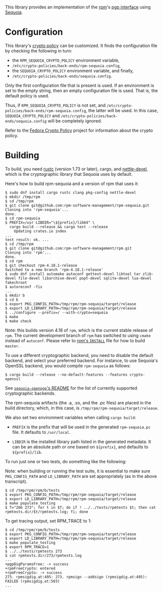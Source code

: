 This library provides an implementation of the [rpm]'s [pgp
interface] using [Sequoia].

  [rpm]: https://github.com/rpm-software-management/rpm
  [pgp interface]: https://github.com/rpm-software-management/rpm/blob/master/include/rpm/rpmpgp.h
  [Sequoia]: https://sequoia-pgp.org

# Configuration

This library's [crypto policy] can be customized.  It finds the
configuration file by checking the following in turn:

  - the `RPM_SEQUOIA_CRYPTO_POLICY` environment variable,
  - `/etc/crypto-policies/back-ends/rpm-sequoia.config`,
  - the `SEQUOIA_CRYPTO_POLICY` environment variable, and finally,
  - `/etc/crypto-policies/back-ends/sequoia.config`.

Only the first configuration file that is present is used.  If an
environment is set to the empty string, then an empty configuration
file is used.  That is, the default policy is used.

Thus, if `RPM_SEQUOIA_CRYPTO_POLICY` is not set, and
`/etc/crypto-policies/back-ends/rpm-sequoia.config`, the latter will
be used.  In this case, `SEQUOIA_CRYPTO_POLICY` and
`/etc/crypto-policies/back-ends/sequoia.config` will be completely
ignored.

Refer to the [Fedora Crypto Policy] project for information about the
crypto policy.

  [crypto policy]: https://docs.rs/sequoia-policy-config/latest/sequoia_policy_config/
  [Sequoia's default policy]: https://docs.sequoia-pgp.org/sequoia_openpgp/policy/struct.StandardPolicy.html
  [Fedora Crypto Policy]: https://gitlab.com/redhat-crypto/fedora-crypto-policies/


# Building

To build, you need [rustc] (version 1.73 or later), cargo, and
[nettle-devel], which is the cryptographic library that Sequoia uses
by default.

  [rustc]: https://packages.fedoraproject.org/pkgs/rust/rust/
  [nettle-devel]: https://packages.fedoraproject.org/pkgs/nettle/nettle-devel

Here's how to build rpm-sequoia and a version of rpm that uses it:

```
$ sudo dnf install cargo rustc clang pkg-config nettle-devel
$ mkdir /tmp/rpm
$ cd /tmp/rpm
$ git clone git@github.com:rpm-software-management/rpm-sequoia.git
Cloning into 'rpm-sequoia'...
done.
$ cd rpm-sequoia
$ PREFIX=/usr LIBDIR="\${prefix}/lib64" \
  cargo build --release && cargo test --release
    Updating crates.io index
...
test result: ok. ...
$ cd /tmp/rpm
$ git clone git@github.com:rpm-software-management/rpm.git
Cloning into 'rpm'...
done.
$ cd rpm
$ git checkout rpm-4.18.1-release
Switched to a new branch 'rpm-4.18.1-release'
$ sudo dnf install automake autoconf gettext-devel libtool tar zlib-devel file-devel libarchive-devel popt-devel sqlite-devel lua-devel fakechroot
$ autoreconf -fis
...
$ mkdir b
$ cd b
$ export PKG_CONFIG_PATH=/tmp/rpm/rpm-sequoia/target/release
$ export LD_LIBRARY_PATH=/tmp/rpm/rpm-sequoia/target/release
$ ../configure --prefix=/ --with-crypto=sequoia
$ make
$ make check
```

Note: this builds version 4.18 of `rpm`, which is the current stable
release of `rpm`.  The current development branch of `rpm` has
switched to using `cmake` instead of `autoconf`.  Please refer to
[rpm's `INSTALL`] file for how to build `master`.

  [rpm's `INSTALL`]: https://github.com/rpm-software-management/rpm/blob/master/INSTALL

To use a different cryptographic backend, you need to disable the
default backend, and select your preferred backend.  For instance, to
use Sequoia's OpenSSL backend, you would compile `rpm-sequoia` as
follows:

```
$ cargo build --release --no-default-features --features crypto-openssl
```

See [`sequoia-openpgp`'s README] for the list of currently supported
cryptographic backends.

  [`sequoia-openpgp`'s README]: https://gitlab.com/sequoia-pgp/sequoia#features

The rpm-sequoia artifacts (the .a, .so, and the .pc files) are placed
in the build directory, which, in this case, is
`/tmp/rpm/rpm-sequoia/target/release`.

We also set two environment variables when calling `cargo build`:

* `PREFIX` is the prefix that will be used in the generated
  `rpm-sequoia.pc` file. It defaults to `/usr/local`.

* `LIBDIR` is the installed library path listed in the generated
  metadata. It can be an absolute path or one based on `${prefix}`,
  and defaults to `${prefix}/lib`.


To run just one or two tests, do something like the following:

Note: when building or running the test suite, it is essential to make
sure `PKG_CONFIG_PATH` and `LD_LIBRARY_PATH` are set appropriately (as
in the above transcript).

```
$ cd /tmp/rpm/rpm/b/tests
$ export PKG_CONFIG_PATH=/tmp/rpm/rpm-sequoia/target/release
$ export LD_LIBRARY_PATH=/tmp/rpm/rpm-sequoia/target/release
$ make populate_testing
$ T="266 273"; for t in $T; do if ! ../../tests/rpmtests $t; then cat rpmtests.dir/$t/rpmtests.log; fi; done
```

To get tracing output, set RPM_TRACE to 1:

```
$ cd /tmp/rpm/rpm/b/tests
$ export PKG_CONFIG_PATH=/tmp/rpm/rpm-sequoia/target/release
$ export LD_LIBRARY_PATH=/tmp/rpm/rpm-sequoia/target/release
$ make populate_testing
$ export RPM_TRACE=1
$ ../../tests/rpmtests 273
$ cat rpmtests.dir/273/rpmtests.log
...
+pgpDigParamsFree: -> success
+rpmFreeCrypto: entered
+rpmFreeCrypto: -> success
273. rpmsigdig.at:495: 273. rpmsign --addsign (rpmsigdig.at:495): FAILED (rpmsigdig.at:503)
...
```
